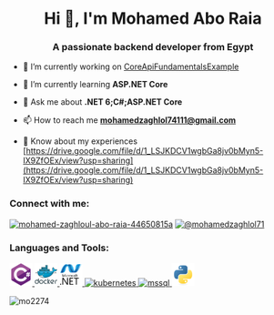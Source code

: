 <h1 align="center">Hi 👋, I'm Mohamed Abo Raia</h1>
<h3 align="center">A passionate backend developer from Egypt</h3>

- 🔭 I’m currently working on [CoreApiFundamentalsExample](https://github.com/mo2274/CoreApiFundamentalsExample)

- 🌱 I’m currently learning **ASP.NET Core**

- 💬 Ask me about **.NET 6;C#;ASP.NET Core**

- 📫 How to reach me **mohamedzaghlol74111@gmail.com**

- 📄 Know about my experiences [https://drive.google.com/file/d/1_LSJKDCV1wgbGa8jv0bMyn5-IX9ZfOEx/view?usp=sharing](https://drive.google.com/file/d/1_LSJKDCV1wgbGa8jv0bMyn5-IX9ZfOEx/view?usp=sharing)

<h3 align="left">Connect with me:</h3>
<p align="left">
<a href="https://linkedin.com/in/mohamed-zaghloul-abo-raia-44650815a" target="blank"><img align="center" src="https://raw.githubusercontent.com/rahuldkjain/github-profile-readme-generator/master/src/images/icons/Social/linked-in-alt.svg" alt="mohamed-zaghloul-abo-raia-44650815a" height="30" width="40" /></a>
<a href="https://www.hackerrank.com/@mohamedzaghlol71" target="blank"><img align="center" src="https://raw.githubusercontent.com/rahuldkjain/github-profile-readme-generator/master/src/images/icons/Social/hackerrank.svg" alt="@mohamedzaghlol71" height="30" width="40" /></a>
</p>

<h3 align="left">Languages and Tools:</h3>
<p align="left"> <a href="https://www.w3schools.com/cs/" target="_blank" rel="noreferrer"> <img src="https://raw.githubusercontent.com/devicons/devicon/master/icons/csharp/csharp-original.svg" alt="csharp" width="40" height="40"/> </a> <a href="https://www.docker.com/" target="_blank" rel="noreferrer"> <img src="https://raw.githubusercontent.com/devicons/devicon/master/icons/docker/docker-original-wordmark.svg" alt="docker" width="40" height="40"/> </a> <a href="https://dotnet.microsoft.com/" target="_blank" rel="noreferrer"> <img src="https://raw.githubusercontent.com/devicons/devicon/master/icons/dot-net/dot-net-original-wordmark.svg" alt="dotnet" width="40" height="40"/> </a> <a href="https://kubernetes.io" target="_blank" rel="noreferrer"> <img src="https://www.vectorlogo.zone/logos/kubernetes/kubernetes-icon.svg" alt="kubernetes" width="40" height="40"/> </a> <a href="https://www.microsoft.com/en-us/sql-server" target="_blank" rel="noreferrer"> <img src="https://www.svgrepo.com/show/303229/microsoft-sql-server-logo.svg" alt="mssql" width="40" height="40"/> </a> <a href="https://www.python.org" target="_blank" rel="noreferrer"> <img src="https://raw.githubusercontent.com/devicons/devicon/master/icons/python/python-original.svg" alt="python" width="40" height="40"/> </a> </p>

<p><img align="center" src="https://github-readme-stats.vercel.app/api/top-langs?username=mo2274&show_icons=true&locale=en&layout=compact" alt="mo2274" /></p>

